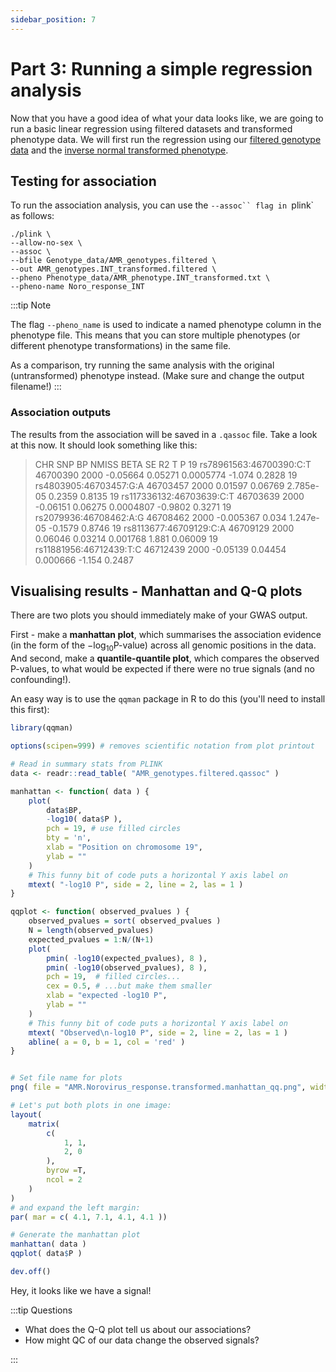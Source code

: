 ```yaml
---
sidebar_position: 7
---
```


# Part 3: Running a simple regression analysis

Now that you have a good idea of what your data looks like, we are going to run a basic linear regression using filtered
datasets and transformed phenotype data. We will first run the regression using our [filtered genotype
data](./qc_genotypes.md) and the [inverse normal transformed phenotype](./phenotype_qc.md).

## Testing for association 
To run the association analysis, you can use the `--assoc`` flag in `plink` as follows:

```
./plink \
--allow-no-sex \
--assoc \
--bfile Genotype_data/AMR_genotypes.filtered \
--out AMR_genotypes.INT_transformed.filtered \
--pheno Phenotype_data/AMR_phenotype.INT_transformed.txt \
--pheno-name Noro_response_INT
```

:::tip Note

The flag `--pheno_name` is used to indicate a named phenotype column in the phenotype file. This means that you can
store multiple phenotypes (or different phenotype transformations) in the same file.

As a comparison, try running the same analysis with the original (untransformed) phenotype instead.  (Make sure and change the output filename!)
:::

### Association outputs

The results from the association will be saved in a `.qassoc` file.  Take a look at this now.  It should look something
like this:

> CHR                       SNP         BP    NMISS       BETA         SE         R2        T            P 
>  19   rs78961563:46700390:C:T   46700390     2000   -0.05664    0.05271  0.0005774   -1.074       0.2828 
>  19    rs4803905:46703457:G:A   46703457     2000    0.01597    0.06769  2.785e-05   0.2359       0.8135 
>  19  rs117336132:46703639:C:T   46703639     2000   -0.06151    0.06275  0.0004807  -0.9802       0.3271 
>  19    rs2079936:46708462:A:G   46708462     2000  -0.005367      0.034  1.247e-05  -0.1579       0.8746 
>  19    rs8113677:46709129:C:A   46709129     2000    0.06046    0.03214   0.001768    1.881      0.06009 
>  19   rs11881956:46712439:T:C   46712439     2000   -0.05139    0.04454   0.000666   -1.154       0.2487 
  

## Visualising results - Manhattan and Q-Q plots

There are two plots you should immediately make of your GWAS output.

First - make a **manhattan plot**, which summarises the association evidence (in the form of the $-\log_{10} \text{P-value}$) across all genomic positions in the data.  And second, make a **quantile-quantile plot**, which compares the observed P-values, to what would be expected if there were no true signals (and no confounding!).

An easy way is to use the `qqman` package in R to do this (you'll need to install this first):

```r
library(qqman)

options(scipen=999) # removes scientific notation from plot printout

# Read in summary stats from PLINK
data <- readr::read_table( "AMR_genotypes.filtered.qassoc" )

manhattan <- function( data ) {
	plot(
		data$BP,
		-log10( data$P ),
		pch = 19, # use filled circles
		bty = 'n',
		xlab = "Position on chromosome 19",
		ylab = ""
	)
	# This funny bit of code puts a horizontal Y axis label on
	mtext( "-log10 P", side = 2, line = 2, las = 1 )
}

qqplot <- function( observed_pvalues ) {
	observed_pvalues = sort( observed_pvalues )
	N = length(observed_pvalues)
	expected_pvalues = 1:N/(N+1)
	plot(
		pmin( -log10(expected_pvalues), 8 ),
		pmin( -log10(observed_pvalues), 8 ),
		pch = 19,  # filled circles...
		cex = 0.5, # ...but make them smaller
		xlab = "expected -log10 P",
		ylab = ""
	)
	# This funny bit of code puts a horizontal Y axis label on
	mtext( "Observed\n-log10 P", side = 2, line = 2, las = 1 )
	abline( a = 0, b = 1, col = 'red' )
}


# Set file name for plots
png( file = "AMR.Norovirus_response.transformed.manhattan_qq.png", width=1024, height=512 )

# Let's put both plots in one image:
layout(
	matrix(
		c(
			1, 1,
			2, 0
		),
		byrow =T,
		ncol = 2
	)
)
# and expand the left margin:
par( mar = c( 4.1, 7.1, 4.1, 4.1 ))

# Generate the manhattan plot
manhattan( data )
qqplot( data$P )

dev.off()

```

Hey, it looks like we have a signal!

:::tip Questions

* What does the Q-Q plot tell us about our associations?
* How might QC of our data change the observed signals?

:::
